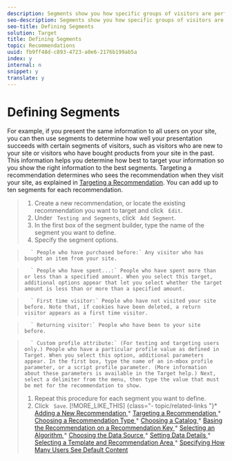 ```yaml
---
description: Segments show you how specific groups of visitors are performing on your site.
seo-description: Segments show you how specific groups of visitors are performing on your site.
seo-title: Defining Segments
solution: Target
title: Defining Segments
topic: Recommendations
uuid: fb9ff48d-c893-4723-a0e6-2176b199ab5a
index: y
internal: n
snippet: y
translate: y
---
```


# Defining Segments

For example, if you present the same information to all users on your site, you can then use segments to determine how well your presentation succeeds with certain segments of visitors, such as visitors who are new to your site or visitors who have bought products from your site in the past. This information helps you determine how best to target your information so you show the right information to the best segments. Targeting a recommendation determines who sees the recommendation when they visit your site, as explained in [ Targeting a Recommendation](../../../c_rec_mng_recs/c_Setting_Up_and_Deleting_a_Recommendation/t_create_edit_recs/t_targeting_recs.md#task_3D93B8962F6341CB9A3ADE8E29BFECA5). You can add up to ten segments for each recommendation. 

>1. Create a new recommendation, or locate the existing recommendation you want to target and click ` Edit`.
>1. Under ` Testing and Segments`, click ` Add Segment`.
>1. In the first box of the segment builder, type the name of the segment you want to define.
>1. Specify the segment options.

>       ` People who have purchased before:` Any visitor who has bought an item from your site. 

>       ` People who have spent...:` People who have spent more than or less than a specified amount. When you select this target, additional options appear that let you select whether the target amount is less than or more than a specified amount. 

>       ` First time visitor:` People who have not visited your site before. Note that, if cookies have been deleted, a return visitor appears as a first time visitor. 

>       ` Returning visitor:` People who have been to your site before. 

>       ` Custom profile attribute:` (For testing and targeting users only.) People who have a particular profile value as defined in Target. When you select this option, additional parameters appear. In the first box, type the name of an in-mbox profile parameter, or a script profile parameter. (More information about these parameters is available in the Target help.) Next, select a delimiter from the menu, then type the value that must be met for the recommendation to show. 
>1. Repeat this procedure for each segment you want to define.
>1. Click ` Save`.
>[!MORE_LIKE_THIS] {class="- topic/related-links "}* [ Adding a New Recommendation ](c_Creating_a_New_Recommendation.md#concept_9F20B4F0F53D4399B10BCBBC979E0B4C)* [ Targeting a Recommendation ](t_targeting_recs.md#task_3D93B8962F6341CB9A3ADE8E29BFECA5)* [ Choosing a Recommendation Type ](t_choosetype_recs.md#task_301A771BFE7F45A3AA1E77024E574D1C)* [ Choosing a Catalog ](t_Choose_a_Catalog.md#task_047A4BA38078464782024764CA38EF0A)* [ Basing the Recommendation on a Recommendation Key ](t_rec_key_recs.md#task_2B0ED54AFBF64C56916B6E1F4DC0DC3B)* [ Selecting an Algorithm ](t_algo_select_recs.md#task_2203616ABBE342B6ADAB08F278D794FA)* [ Choosing the Data Source ](t_data_source_recs.md#task_4EC990FBF374465EA6B7FCA8A5A12786)* [ Setting Data Details ](t_Setting_Data_Details.md#task_28DB20F968B1451481D8E51BAF947079)* [ Selecting a Template and Recommendation Area ](t_template_and_recommendation_area_recs.md#task_45CA0403F24944EF9FE6C4FC5D1A7836)* [ Specifying How Many Users See Default Content ](t_how_many_users_see_default_conten_recst.md#task_5059665F6EE64FA39D2851671898F996)